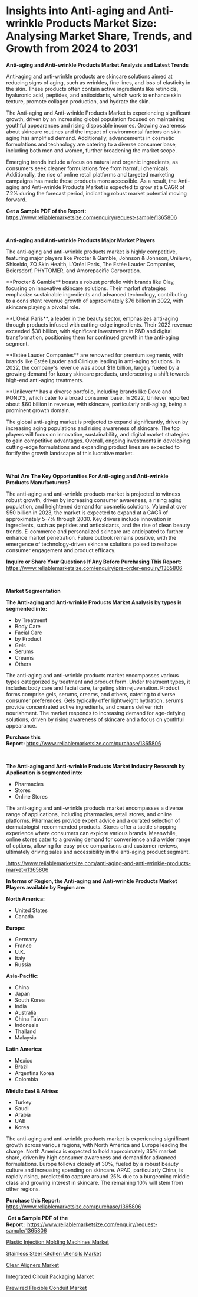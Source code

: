 <p><h1>Insights into Anti-aging and Anti-wrinkle Products Market Size: Analysing Market Share, Trends, and Growth from 2024 to 2031</h1></p><p><strong>Anti-aging and Anti-wrinkle Products Market Analysis and Latest Trends</strong></p>
<p><p>Anti-aging and anti-wrinkle products are skincare solutions aimed at reducing signs of aging, such as wrinkles, fine lines, and loss of elasticity in the skin. These products often contain active ingredients like retinoids, hyaluronic acid, peptides, and antioxidants, which work to enhance skin texture, promote collagen production, and hydrate the skin.</p><p>The Anti-aging and Anti-wrinkle Products Market is experiencing significant growth, driven by an increasing global population focused on maintaining youthful appearances and rising disposable incomes. Growing awareness about skincare routines and the impact of environmental factors on skin aging has amplified demand. Additionally, advancements in cosmetic formulations and technology are catering to a diverse consumer base, including both men and women, further broadening the market scope.</p><p>Emerging trends include a focus on natural and organic ingredients, as consumers seek cleaner formulations free from harmful chemicals. Additionally, the rise of online retail platforms and targeted marketing campaigns has made these products more accessible. As a result, the Anti-aging and Anti-wrinkle Products Market is expected to grow at a CAGR of 7.2% during the forecast period, indicating robust market potential moving forward.</p></p>
<p><strong>Get a Sample PDF of the Report:&nbsp;</strong> <a href="https://www.reliablemarketsize.com/enquiry/request-sample/1365806?utm_campaign=1845&utm_medium=2&utm_source=Github&utm_content=ia&utm_term=26122024&utm_id=anti-aging-and-anti-wrinkle-products">https://www.reliablemarketsize.com/enquiry/request-sample/1365806</a></p>
<p>&nbsp;</p>
<p><strong>Anti-aging and Anti-wrinkle Products Major Market Players</strong></p>
<p><p>The anti-aging and anti-wrinkle products market is highly competitive, featuring major players like Procter & Gamble, Johnson & Johnson, Unilever, Shiseido, ZO Skin Health, L’Oréal Paris, The Estée Lauder Companies, Beiersdorf, PHYTOMER, and Amorepacific Corporation. </p><p>**Procter & Gamble** boasts a robust portfolio with brands like Olay, focusing on innovative skincare solutions. Their market strategies emphasize sustainable ingredients and advanced technology, contributing to a consistent revenue growth of approximately $76 billion in 2022, with skincare playing a pivotal role.</p><p>**L’Oréal Paris**, a leader in the beauty sector, emphasizes anti-aging through products infused with cutting-edge ingredients. Their 2022 revenue exceeded $38 billion, with significant investments in R&D and digital transformation, positioning them for continued growth in the anti-aging segment.</p><p>**Estée Lauder Companies** are renowned for premium segments, with brands like Estée Lauder and Clinique leading in anti-aging solutions. In 2022, the company's revenue was about $16 billion, largely fueled by a growing demand for luxury skincare products, underscoring a shift towards high-end anti-aging treatments.</p><p>**Unilever** has a diverse portfolio, including brands like Dove and POND’S, which cater to a broad consumer base. In 2022, Unilever reported about $60 billion in revenue, with skincare, particularly anti-aging, being a prominent growth domain.</p><p>The global anti-aging market is projected to expand significantly, driven by increasing aging populations and rising awareness of skincare. The top players will focus on innovation, sustainability, and digital market strategies to gain competitive advantages. Overall, ongoing investments in developing cutting-edge formulations and expanding product lines are expected to fortify the growth landscape of this lucrative market.</p></p>
<p>&nbsp;</p>
<p><strong>What Are The Key Opportunities For Anti-aging and Anti-wrinkle Products Manufacturers?</strong></p>
<p><p>The anti-aging and anti-wrinkle products market is projected to witness robust growth, driven by increasing consumer awareness, a rising aging population, and heightened demand for cosmetic solutions. Valued at over $50 billion in 2023, the market is expected to expand at a CAGR of approximately 5-7% through 2030. Key drivers include innovation in ingredients, such as peptides and antioxidants, and the rise of clean beauty trends. E-commerce and personalized skincare are anticipated to further enhance market penetration. Future outlook remains positive, with the emergence of technology-driven skincare solutions poised to reshape consumer engagement and product efficacy.</p></p>
<p><strong>Inquire or Share Your Questions If Any Before Purchasing This Report:</strong> <a href="https://www.reliablemarketsize.com/enquiry/pre-order-enquiry/1365806?utm_campaign=1845&utm_medium=2&utm_source=Github&utm_content=ia&utm_term=26122024&utm_id=anti-aging-and-anti-wrinkle-products">https://www.reliablemarketsize.com/enquiry/pre-order-enquiry/1365806</a></p>
<p>&nbsp;</p>
<p><strong>Market Segmentation</strong></p>
<p><strong>The Anti-aging and Anti-wrinkle Products Market Analysis by types is segmented into:</strong></p>
<p><ul><li>by Treatment</li><li>Body Care</li><li>Facial Care</li><li>by Product</li><li>Gels</li><li>Serums</li><li>Creams</li><li>Others</li></ul></p>
<p><p>The anti-aging and anti-wrinkle products market encompasses various types categorized by treatment and product form. Under treatment types, it includes body care and facial care, targeting skin rejuvenation. Product forms comprise gels, serums, creams, and others, catering to diverse consumer preferences. Gels typically offer lightweight hydration, serums provide concentrated active ingredients, and creams deliver rich nourishment. The market responds to increasing demand for age-defying solutions, driven by rising awareness of skincare and a focus on youthful appearance.</p></p>
<p><strong>Purchase this Report:&nbsp;</strong><a href="https://www.reliablemarketsize.com/purchase/1365806?utm_campaign=1845&utm_medium=2&utm_source=Github&utm_content=ia&utm_term=26122024&utm_id=anti-aging-and-anti-wrinkle-products">https://www.reliablemarketsize.com/purchase/1365806</a></p>
<p>&nbsp;</p>
<p><strong>The Anti-aging and Anti-wrinkle Products Market Industry Research by Application is segmented into:</strong></p>
<p><ul><li>Pharmacies</li><li>Stores</li><li>Online Stores</li></ul></p>
<p><p>The anti-aging and anti-wrinkle products market encompasses a diverse range of applications, including pharmacies, retail stores, and online platforms. Pharmacies provide expert advice and a curated selection of dermatologist-recommended products. Stores offer a tactile shopping experience where consumers can explore various brands. Meanwhile, online stores cater to a growing demand for convenience and a wider range of options, allowing for easy price comparisons and customer reviews, ultimately driving sales and accessibility in the anti-aging product segment.</p></p>
<p><a href="https://www.reliablemarketsize.com/anti-aging-and-anti-wrinkle-products-market-r1365806?utm_campaign=1845&utm_medium=2&utm_source=Github&utm_content=ia&utm_term=26122024&utm_id=anti-aging-and-anti-wrinkle-products">&nbsp;https://www.reliablemarketsize.com/anti-aging-and-anti-wrinkle-products-market-r1365806</a></p>
<p><strong>In terms of Region, the Anti-aging and Anti-wrinkle Products Market Players available by Region are:</strong></p>
<p>
    <p> <strong> North America: </strong>
        <ul>
            <li>United States</li>
            <li>Canada</li>
        </ul>
        </p> 
    <p> <strong> Europe: </strong>
        <ul>
            <li>Germany</li>
            <li>France</li>
            <li>U.K.</li>
            <li>Italy</li>
            <li>Russia</li>
        </ul>
        </p> 
    <p> <strong> Asia-Pacific: </strong>
        <ul>
            <li>China</li>
            <li>Japan</li>
            <li>South Korea</li>
            <li>India</li>
            <li>Australia</li>
            <li>China Taiwan</li>
            <li>Indonesia</li>
            <li>Thailand</li>
            <li>Malaysia</li>
        </ul>
        </p> 
    <p> <strong> Latin America: </strong>
        <ul>
            <li>Mexico</li>
            <li>Brazil</li>
            <li>Argentina Korea</li>
            <li>Colombia</li>
        </ul>
        </p> 
    <p> <strong> Middle East & Africa: </strong>
        <ul>
            <li>Turkey</li>
            <li>Saudi</li>
            <li>Arabia</li>
            <li>UAE</li>
            <li>Korea</li>
        </ul>
    </p>
    </p>
<p><p>The anti-aging and anti-wrinkle products market is experiencing significant growth across various regions, with North America and Europe leading the charge. North America is expected to hold approximately 35% market share, driven by high consumer awareness and demand for advanced formulations. Europe follows closely at 30%, fueled by a robust beauty culture and increasing spending on skincare. APAC, particularly China, is rapidly rising, predicted to capture around 25% due to a burgeoning middle class and growing interest in skincare. The remaining 10% will stem from other regions.</p></p>
<p><strong>Purchase this Report: </strong><a href="https://www.reliablemarketsize.com/purchase/1365806?utm_campaign=1845&utm_medium=2&utm_source=Github&utm_content=ia&utm_term=26122024&utm_id=anti-aging-and-anti-wrinkle-products">https://www.reliablemarketsize.com/purchase/1365806</a></p>
<p>&nbsp;<strong>Get a Sample PDF of the Report:&nbsp;&nbsp;</strong><a href="https://www.reliablemarketsize.com/enquiry/request-sample/1365806?utm_campaign=1845&utm_medium=2&utm_source=Github&utm_content=ia&utm_term=26122024&utm_id=anti-aging-and-anti-wrinkle-products">https://www.reliablemarketsize.com/enquiry/request-sample/1365806</a></p>
<p><strong></strong></p>
<p><p><a href="https://www.linkedin.com/pulse/plastic-injection-molding-machines-market-analysis-report-bjs6f?utm_campaign=1845&utm_medium=2&utm_source=Github&utm_content=ia&utm_term=26122024&utm_id=anti-aging-and-anti-wrinkle-products">Plastic Injection Molding Machines Market</a></p><p><a href="https://www.linkedin.com/pulse/stainless-steel-kitchen-utensils-market-scope-provide-valuable-f2lwf?utm_campaign=1845&utm_medium=2&utm_source=Github&utm_content=ia&utm_term=26122024&utm_id=anti-aging-and-anti-wrinkle-products">Stainless Steel Kitchen Utensils Market</a></p><p><a href="https://www.linkedin.com/pulse/industry-analysis-competitive-strategies-clear-aligners-market-gyy4c?utm_campaign=1845&utm_medium=2&utm_source=Github&utm_content=ia&utm_term=26122024&utm_id=anti-aging-and-anti-wrinkle-products">Clear Aligners Market</a></p><p><a href="https://www.linkedin.com/pulse/comprehensive-overview-integrated-circuit-packaging-market-lvlzf?utm_campaign=1845&utm_medium=2&utm_source=Github&utm_content=ia&utm_term=26122024&utm_id=anti-aging-and-anti-wrinkle-products">Integrated Circuit Packaging Market</a></p><p><a href="https://www.linkedin.com/pulse/prewired-flexible-conduit-market-global-insights-regional-7h7ne?utm_campaign=1845&utm_medium=2&utm_source=Github&utm_content=ia&utm_term=26122024&utm_id=anti-aging-and-anti-wrinkle-products">Prewired Flexible Conduit Market</a></p></p>